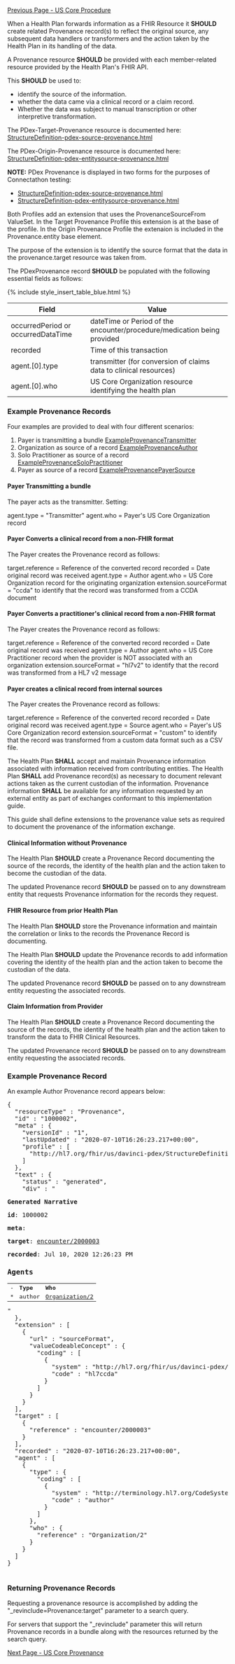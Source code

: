 [Previous Page - US Core Procedure](USCoreProcedure.html)

When a Health Plan forwards information as a FHIR Resource it **SHOULD** create
related Provenance record(s) to reflect the original source, any subsequent data
handlers or transformers and the action taken by the Health Plan in its handling of
the data. 

A Provenance resource **SHOULD** be provided with each member-related resource
provided by the Health Plan's FHIR API. 

This **SHOULD** be used to:
- identify the source of the information. 
- whether the data came via a clinical record or a claim record. 
- Whether the data was subject to manual transcription or other interpretive transformation.

The PDex-Target-Provenance resource is documented here: [StructureDefinition-pdex-source-provenance.html](StructureDefinition-pdex-source-provenance.html)

The PDex-Origin-Provenance resource is documented here: [StructureDefinition-pdex-entitysource-provenance.html](StructureDefinition-pdex-entitysource-provenance.html)

**NOTE:**
PDex Provenance is displayed in two forms for the purposes of Connectathon testing: 
- [StructureDefinition-pdex-source-provenance.html](StructureDefinition-pdex-source-provenance.html)
- [StructureDefinition-pdex-entitysource-provenance.html](StructureDefinition-pdex-entitysource-provenance.html)

Both Profiles add an extension that uses the ProvenanceSourceFrom ValueSet.
In the Target Provenance Profile this extension is at the base of the profile. In the Origin Provenance Profile the extenaion is included in the Provenance.entity base element.

The purpose of the extension is to identify the source format that the data in the provenance.target resource was taken from.


The PDexProvenance record **SHOULD** be populated with the following essential fields as follows:

{% include style_insert_table_blue.html %}

| Field                              | Value                                                                                                                                              |
|------------------------------------|----------------------------------------------------------------------------------------------------------------------------------------------------|
| occurredPeriod or occurredDataTime | dateTime or Period of the encounter/procedure/medication being provided                                                                            |
| recorded                           | Time of this transaction                                                                                                                           |
| agent.[0].type                     | transmitter (for conversion of claims data to clinical resources) | TRANS (for information taken from manual input)| REVIEWER (for clinical resources) |
| agent.[0].who                      | US Core Organization resource identifying the health plan                                                                                                  |

### Example Provenance Records

Four examples are provided to deal with four different scenarios:

1. Payer is transmitting a bundle [ExampleProvenanceTransmitter](Provenance-1000001.html)
2. Organization as source of a record [ExampleProvenanceAuthor](Provenance-1000002.html)
3. Solo Practitioner as source of a record [ExampleProvenanceSoloPractitioner](Provenance-1000003.html)
4. Payer as source of a record [ExampleProvenancePayerSource](Provenance-1000004.html)

#### Payer Transmitting a bundle

The payer acts as the transmitter. Setting: 

agent.type = "Transmitter" 
agent.who = Payer's US Core Organization record

#### Payer Converts a clinical record from a non-FHIR format

The Payer creates the Provenance record as follows:

target.reference = Reference of the converted record
recorded = Date original record was received
agent.type = Author
agent.who = US Core Organization record for the originating organization
extension.sourceFormat = "ccda" to identify that the record was transformed from a CCDA document

#### Payer Converts a practitioner's clinical record from a non-FHIR format

The Payer creates the Provenance record as follows:

target.reference = Reference of the converted record
recorded = Date original record was received
agent.type = Author
agent.who = US Core Practitioner record when the provider is NOT associated with an organization
extension.sourceFormat = "hl7v2" to identify that the record was transformed from a HL7 v2 message

#### Payer creates a clinical record from internal sources

The Payer creates the Provenance record as follows:

target.reference = Reference of the converted record
recorded = Date original record was received
agent.type = Source
agent.who = Payer's US Core Organization record
extension.sourceFormat = "custom" to identify that the record was transformed from a custom data format such as a CSV file.

The Health Plan **SHALL** accept and maintain Provenance information associated with information received from contributing entities. 
The Health Plan **SHALL** add Provenance record(s) as necessary to document relevant actions taken as the current custodian of the information. 
Provenance information **SHALL** be available for any information requested by an external entity as part of exchanges conformant to this implementation guide. 

This guide shall define extensions to the provenance value sets as required to document the provenance of the information exchange.

#### Clinical Information without Provenance

The Health Plan **SHOULD** create a Provenance Record documenting the source of the records, the identity of the health plan and the action taken to become the custodian of the data.

The updated Provenance record **SHOULD** be passed on to any downstream entity that requests Provenance information for the records they request.   

#### FHIR Resource from prior Health Plan

The Health Plan **SHOULD** store the Provenance information and maintain the correlation or links to the records the Provenance Record is documenting.

The Health Plan **SHOULD** update the Provenance records to add information covering the identity of the health plan and the action taken to become the custodian of the data.

The updated Provenance record **SHOULD** be passed on to any downstream entity requesting the associated records.   

#### Claim Information from Provider

The Health Plan **SHOULD** create a Provenance Record documenting the source of the records, the identity of the health plan and the action taken to transform the data to FHIR Clinical Resources.

The updated Provenance record **SHOULD** be passed on to any downstream entity requesting the associated records.   

### Example Provenance Record

An example Author Provenance record appears below:

<pre>
{
  "resourceType" : "Provenance",
  "id" : "1000002",
  "meta" : {
    "versionId" : "1",
    "lastUpdated" : "2020-07-10T16:26:23.217+00:00",
    "profile" : [
      "http://hl7.org/fhir/us/davinci-pdex/StructureDefinition/pdex-target-provenance"
    ]
  },
  "text" : {
    "status" : "generated",
    "div" : "<div xmlns=\"http://www.w3.org/1999/xhtml\"><p><b>Generated Narrative</b></p><p><b>id</b>: 1000002</p><p><b>meta</b>: </p><p><b>target</b>: <a href=\"encounter/2000003\">encounter/2000003</a></p><p><b>recorded</b>: Jul 10, 2020 12:26:23 PM</p><h3>Agents</h3><table class=\"grid\"><tr><td>-</td><td><b>Type</b></td><td><b>Who</b></td></tr><tr><td>*</td><td><span title=\"Codes: {http://terminology.hl7.org/CodeSystem/provenanceagenttype author}\">author</span></td><td><a href=\"Organization/2\">Organization/2</a></td></tr></table></div>"
  },
  "extension" : [
    {
      "url" : "sourceFormat",
      "valueCodeableConcept" : {
        "coding" : [
          {
            "system" : "http://hl7.org/fhir/us/davinci-pdex/ValueSet/ProvenancePayerSourceFormatVS",
            "code" : "hl7ccda"
          }
        ]
      }
    }
  ],
  "target" : [
    {
      "reference" : "encounter/2000003"
    }
  ],
  "recorded" : "2020-07-10T16:26:23.217+00:00",
  "agent" : [
    {
      "type" : {
        "coding" : [
          {
            "system" : "http://terminology.hl7.org/CodeSystem/provenanceagenttype",
            "code" : "author"
          }
        ]
      },
      "who" : {
        "reference" : "Organization/2"
      }
    }
  ]
}

</pre>

### Returning Provenance Records

Requesting a provenance resource is accomplished by adding the "_revinclude=Provenance:target" parameter to a search query. 

For servers that support the "_revinclude" parameter this will return Provenance records in a bundle along with 
the resources returned by the search query. 


[Next Page - US Core Provenance](USCoreProvenance.html)

